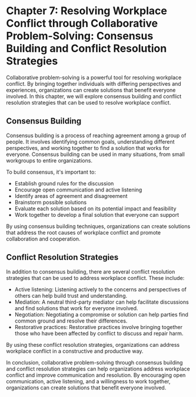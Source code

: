 Chapter 7: Resolving Workplace Conflict through Collaborative Problem-Solving: Consensus Building and Conflict Resolution Strategies
====================================================================================================================================

Collaborative problem-solving is a powerful tool for resolving workplace conflict. By bringing together individuals with differing perspectives and experiences, organizations can create solutions that benefit everyone involved. In this chapter, we will explore consensus building and conflict resolution strategies that can be used to resolve workplace conflict.

Consensus Building
------------------

Consensus building is a process of reaching agreement among a group of people. It involves identifying common goals, understanding different perspectives, and working together to find a solution that works for everyone. Consensus building can be used in many situations, from small workgroups to entire organizations.

To build consensus, it's important to:

* Establish ground rules for the discussion
* Encourage open communication and active listening
* Identify areas of agreement and disagreement
* Brainstorm possible solutions
* Evaluate each solution based on its potential impact and feasibility
* Work together to develop a final solution that everyone can support

By using consensus building techniques, organizations can create solutions that address the root causes of workplace conflict and promote collaboration and cooperation.

Conflict Resolution Strategies
------------------------------

In addition to consensus building, there are several conflict resolution strategies that can be used to address workplace conflict. These include:

* Active listening: Listening actively to the concerns and perspectives of others can help build trust and understanding.
* Mediation: A neutral third-party mediator can help facilitate discussions and find solutions that work for everyone involved.
* Negotiation: Negotiating a compromise or solution can help parties find common ground and resolve their differences.
* Restorative practices: Restorative practices involve bringing together those who have been affected by conflict to discuss and repair harm.

By using these conflict resolution strategies, organizations can address workplace conflict in a constructive and productive way.

In conclusion, collaborative problem-solving through consensus building and conflict resolution strategies can help organizations address workplace conflict and improve communication and resolution. By encouraging open communication, active listening, and a willingness to work together, organizations can create solutions that benefit everyone involved.
